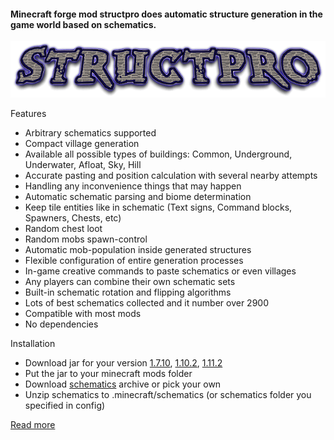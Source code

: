#### Minecraft forge mod structpro does automatic structure generation in the game world based on schematics.

![](web/logo.png)

Features
+ Arbitrary schematics supported
+ Compact village generation
+ Available all possible types of buildings: Common, Underground, Underwater, Afloat, Sky, Hill
+ Accurate pasting and position calculation with several nearby attempts
+ Handling any inconvenience things that may happen
+ Automatic schematic parsing and biome determination
+ Keep tile entities like in schematic (Text signs, Command blocks, Spawners, Chests, etc)
+ Random chest loot
+ Random mobs spawn-control
+ Automatic mob-population inside generated structures
+ Flexible configuration of entire generation processes
+ In-game creative commands to paste schematics or even villages
+ Any players can combine their own schematic sets
+ Built-in schematic rotation and flipping algorithms
+ Lots of best schematics collected and it number over 2900
+ Compatible with most mods
+ No dependencies

Installation
+ Download jar for your version [1.7.10](builds/1.7.10/bin/structpro-last-1.7.10.jar), [1.10.2](builds/1.10.2/bin/structpro-last-1.10.2.jar), [1.11.2](builds/1.11.2/bin/structpro-last-1.11.2.jar)
+ Put the jar to your minecraft mods folder
+ Download [schematics](schematics/schematics.zip) archive or pick your own
+ Unzip schematics to .minecraft/schematics (or schematics folder you specified in config)

[Read more](http://htmlpreview.github.io/?https://raw.githubusercontent.com/ternsip/StructPro/master/web/index.html)
